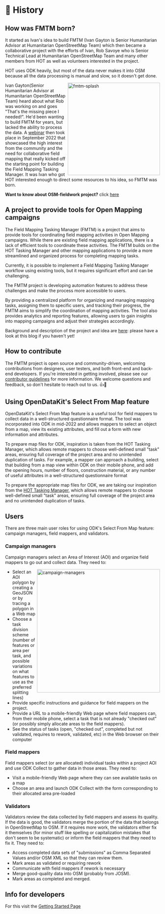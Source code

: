 # 📖 History

## How was FMTM born?

It started as Ivan's idea to build FMTM (Ivan Gayton is Senior Humanitarian
Advisor at Humanitarian OpenStreetMap Team) which then became a collaborative
project with the efforts of Ivan, Rob Savoye who is Senior Technical Lead at
Humanitarian OpenStreetMap Team and many other members from HOT as well as
volunteers interested in the project.

HOT uses ODK heavily, but most of the data never makes it into OSM because all
the data processing is manual and slow, so it doesn't get done.

<img
  align="right"
  width="300px"
  src="https://github.com/hotosm/osm-fieldwork/assets/97789856/afc791c7-6cc9-4496-aa93-ab02733f30b8"
  alt="fmtm-splash"
/>

Ivan Gayton(Senior Humanitarian Advisor at Humanitarian OpenStreetMap Team)
heard about what Rob was working on and goes "That's the missing piece I
needed!". He'd been wanting to build FMTM for years, but lacked the ability to
process the data.
A [webinar][1] then took place in September 2022
that showcased the high interest from the community and the need for
collaborative field mapping that really kicked off the starting point for
building the Field Mapping Tasking Manager. It was Ivan who got HOT interested
enough to direct some resources to his idea, so FMTM was born.

**Want to know about OSM-fieldwork project?** click [here][2]

## A project to provide tools for Open Mapping campaigns

The Field Mapping Tasking Manager (FMTM) is a project that aims to provide tools
for coordinating field mapping activities in Open Mapping campaigns. While
there are existing field mapping applications, there is a lack of efficient
tools to coordinate these activities. The FMTM builds on the HOT Tasking
Manager and other mapping applications to provide a more streamlined and
organized process for completing mapping tasks.

Currently, it is possible to implement a Field Mapping Tasking Manager workflow
using existing tools, but it requires significant effort and can be challenging.

The FMTM project is developing automation features to address these challenges
and make the process more accessible to users.

By providing a centralized platform for organizing and managing mapping tasks,
assigning them to specific users, and tracking their progress, the FMTM aims to
simplify the coordination of mapping activities. The tool also provides
analytics and reporting features, allowing users to gain insights into mapping
campaigns and adjust their strategies accordingly.

Background and description of the project and idea are
[here][3]:
please have a look at this blog if you haven't yet!

## How to contribute

The FMTM project is open source and community-driven, welcoming contributions
from designers, user testers, and both front-end and back-end developers. If
you're interested in getting involved, please see our
[contributor guidelines][4]
for more information. We welcome questions and feedback, so don't hesitate
to reach out to us. 👍🎉

## Using OpenDataKit's Select From Map feature

OpenDataKit's Select From Map feature is a useful tool for field mappers to
collect data in a well-structured questionnaire format. The tool was
incorporated into ODK in mid-2022 and allows mappers to select an object from a
map, view its existing attributes, and fill out a form with new information
and attributes.

To prepare map files for ODK, inspiration is taken from the HOT Tasking Manager,
which allows remote mappers to choose well-defined small "task" areas, ensuring
full coverage of the project area and no unintended duplication of tasks. For
example, a mapper can approach a building, select that building from a map
view within ODK on their mobile phone, and add the opening hours, number of
floors, construction material, or any number of useful attributes in a
well-structured questionnaire format

To prepare the appropriate map files for ODK, we are taking our inspiration from
the [HOT Tasking Manager][5], which allows remote
mappers to choose well-defined small "task" areas, ensuring full coverage
of the project area and no unintended duplication of tasks.

## Users

There are three main user roles for using ODK's Select From Map feature:
campaign managers, field mappers, and validators.

### Campaign managers

Campaign managers select an Area of Interest (AOI) and organize field mappers
to go out and collect data. They need to:

<img
  align="right"
  width="400px"
  src="https://github.com/hotosm/fmtm/assets/97789856/9343a4bc-462c-44af-af93-8a67907837b3"
  alt="campaign-managers"
/>

- Select an AOI polygon by creating a GeoJSON or by tracing a polygon
  in a Web map
- Choose a task division scheme (number of features or area per task,
  and possible variations on what features to use as the preferred splitting lines)
- Provide specific instructions and guidance for field mappers on the project.
- Provide a URL to a mobile-friendly Web page where field mappers can, from
  their mobile phone, select a task that is not already "checked out"
  (or possibly simply allocate areas to the field mappers).
- See the status of tasks (open, "checked out", completed but not validated,
  requires to rework, validated, etc) in the Web browser on their computer

### Field mappers

Field mappers select (or are allocated) individual tasks within a project AOI
and use ODK Collect to gather data in those areas. They need to:

- Visit a mobile-friendly Web page where they can see available tasks on a map
- Choose an area and launch ODK Collect with the form corresponding to their
  allocated area pre-loaded

### Validators

Validators review the data collected by field mappers and assess its quality.
If the data is good, the validators merge the portion of the data that
belongs in OpenStreetMap to OSM. If it requires more work, the validators
either fix it themselves (for minor stuff like spelling or capitalization
mistakes that don't seem to be systematic) or inform the field mappers
that they need to fix it. They need to:

- Access completed data sets of "submissions" as Comma Separated Values
  and/or OSM XML so that they can review them.
- Mark areas as validated or requiring rework
- Communicate with field mappers if rework is necessary
- Merge good-quality data into OSM (probably from JOSM).
- Mark areas as completed and merged.

## Info for developers

For this visit the [Getting Started Page][6]

[1]: https://www.youtube.com/watch?v=GiLKRZpbtrc&\ab_channel=HumanitarianOpenStreetMapTeam
[2]: https://github.com/hotosm/osm-fieldwork/wiki
[3]: https://www.hotosm.org/updates/field-mapping-is-the-future-a-tasking-manager-workflow-using-odk
[4]: https://github.com/hotosm/fmtm/blob/main/CONTRIBUTING.md
[5]: https://tasks.hotosm.org/
[6]: https://hotosm.github.io/fmtm/dev/Setup/
